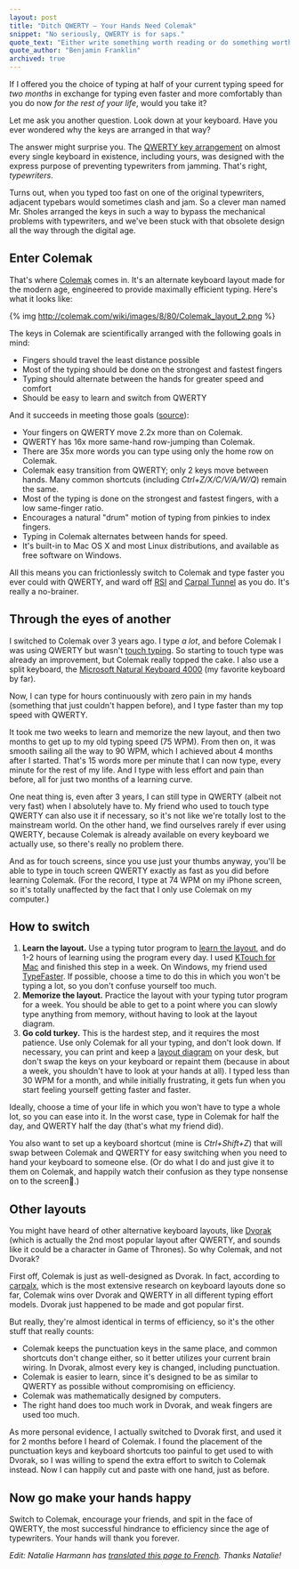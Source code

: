 ```yaml
---
layout: post
title: "Ditch QWERTY – Your Hands Need Colemak"
snippet: "No seriously, QWERTY is for saps."
quote_text: "Either write something worth reading or do something worth writing."
quote_author: "Benjamin Franklin"
archived: true
---
```


If I offered you the choice of typing at half of your current typing speed for _two months_ in exchange for typing even faster and more comfortably than you do now _for the rest of your life_, would you take it?

Let me ask you another question. Look down at your keyboard. Have you ever wondered why the keys are arranged in that way?

The answer might surprise you. The [QWERTY key arrangement](http://en.wikipedia.org/wiki/QWERTY) on almost every single keyboard in existence, including yours, was designed with the express purpose of preventing typewriters from jamming. That's right, _typewriters_.

Turns out, when you typed too fast on one of the original typewriters, adjacent typebars would sometimes clash and jam. So a clever man named Mr. Sholes arranged the keys in such a way to bypass the mechanical problems with typewriters, and we've been stuck with that obsolete design all the way through the digital age.

## Enter Colemak

That's where [Colemak](http://colemak.com/) comes in. It's an alternate keyboard layout made for the modern age, engineered to provide maximally efficient typing. Here's what it looks like:

{% img http://colemak.com/wiki/images/8/80/Colemak_layout_2.png %}

The keys in Colemak are scientifically arranged with the following goals in mind:

* Fingers should travel the least distance possible
* Most of the typing should be done on the strongest and fastest fingers
* Typing should alternate between the hands for greater speed and comfort
* Should be easy to learn and switch from QWERTY

And it succeeds in meeting those goals ([source](http://colemak.com)):

* Your fingers on QWERTY move 2.2x more than on Colemak.
* QWERTY has 16x more same-hand row-jumping than Colemak.
* There are 35x more words you can type using only the home row on Colemak.
* Colemak easy transition from QWERTY; only 2 keys move between hands. Many common shortcuts (including _Ctrl+Z/X/C/V/A/W/Q_) remain the same.
* Most of the typing is done on the strongest and fastest fingers, with a low same-finger ratio.
* Encourages a natural "drum" motion of typing from pinkies to index fingers.
* Typing in Colemak alternates between hands for speed.
* It's built-in to Mac OS X and most Linux distributions, and available as free software on Windows.

All this means you can frictionlessly switch to Colemak and type faster you ever could with QWERTY, and ward off [RSI](http://en.wikipedia.org/wiki/Repetitive_strain_injury) and [Carpal Tunnel](http://en.wikipedia.org/wiki/Carpal_tunnel_syndrome) as you do. It's really a no-brainer.

## Through the eyes of another

I switched to Colemak over 3 years ago. I type _a lot_, and before Colemak I was using QWERTY but wasn't [touch typing](http://en.wikipedia.org/wiki/Touch_typing). So starting to touch type was already an improvement, but Colemak really topped the cake.  I also use a split keyboard, the [Microsoft Natural Keyboard 4000](http://www.amazon.com/Microsoft-Natural-Ergonomic-Keyboard-4000/dp/B000A6PPOK/ref=pd_cp_e_0) (my favorite keyboard by far).

Now, I can type for hours continuously with zero pain in my hands (something that just couldn't happen before), and I type faster than my top speed with QWERTY.

It took me two weeks to learn and memorize the new layout, and then two months to get up to my old typing speed (75 WPM). From then on, it was smooth sailing all the way to 90 WPM, which I achieved about 4 months after I started. That's 15 words more per minute that I can now type, every minute for the rest of my life. And I type with less effort and pain than before, all for just two months of a learning curve.

One neat thing is, even after 3 years, I can still type in QWERTY (albeit not very fast) when I absolutely have to. My friend who used to touch type QWERTY can also use it if necessary, so it's not like we're totally lost to the mainstream world. On the other hand, we find ourselves rarely if ever using QWERTY, because Colemak is already available on every keyboard we actually use, so there's really no problem there.

And as for touch screens, since you use just your thumbs anyway, you'll be able to type in touch screen QWERTY exactly as fast as you did before learning Colemak. (For the record, I type at 74 WPM on my iPhone screen, so it's totally unaffected by the fact that I only use Colemak on my computer.)

## How to switch

1. **Learn the layout.** Use a typing tutor program to [learn the layout](http://colemak.com/wiki/index.php?title=Learn), and do 1-2 hours of learning using the program every day. I used [KTouch for Mac](http://colemak.com/wiki/index.php?title=KTouch) and finished this step in a week. On Windows, my friend used [TypeFaster](http://colemak.com/wiki/index.php?title=TypeFaster). If possible, choose a time to do this in which you won't be typing a lot, so you don't confuse yourself too much.
2. **Memorize the layout.** Practice the layout with your typing tutor program for a week. You should be able to get to a point where you can slowly type anything from memory, without having to look at the layout diagram.
3. **Go cold turkey.** This is the hardest step, and it requires the most patience. Use only Colemak for all your typing, and don't look down. If necessary, you can print and keep a [layout diagram](http://colemak.com/wiki/images/e/ef/Colemak_fingers.png) on your desk, but don't swap the keys on your keyboard or repaint them (because in about a week, you shouldn't have to look at your hands at all). I typed less than 30 WPM for a month, and while initially frustrating, it gets fun when you start feeling yourself getting faster and faster.

Ideally, choose a time of your life in which you won't have to type a whole lot, so you can ease into it. In the worst case, type in Colemak for half the day, and QWERTY half the day (that's what my friend did).

You also want to set up a keyboard shortcut (mine is _Ctrl+Shift+Z_) that will swap between Colemak and QWERTY for easy switching when you need to hand your keyboard to someone else. (Or do what I do and just give it to them on Colemak, and happily watch their confusion as they type nonsense on to the screen.)

## Other layouts

You might have heard of other alternative keyboard layouts, like [Dvorak](http://en.wikipedia.org/wiki/Dvorak_Simplified_Keyboard) (which is actually the 2nd most popular layout after QWERTY, and sounds like it could be a character in Game of Thrones). So why Colemak, and not Dvorak?

First off, Colemak is just as well-designed as Dvorak. In fact, according to [carpalx](http://mkweb.bcgsc.ca/carpalx/?colemak), which is the most extensive research on keyboard layouts done so far, Colemak wins over Dvorak and QWERTY in all different typing effort models. Dvorak just happened to be made and got popular first.

But really, they're almost identical in terms of efficiency, so it's the other stuff that really counts:

* Colemak keeps the punctuation keys in the same place, and common shortcuts don't change either, so it better utilizes your current brain wiring. In Dvorak, almost every key is changed, including punctuation.
* Colemak is easier to learn, since it's designed to be as similar to QWERTY as possible without compromising on efficiency.
* Colemak was mathematically designed by computers.
* The right hand does too much work in Dvorak, and weak fingers are used too much.

As more personal evidence, I actually switched to Dvorak first, and used it for 2 months before I heard of Colemak. I found the placement of the punctuation keys and keyboard shortcuts too painful to get used to with Dvorak, so I was willing to spend the extra effort to switch to Colemak instead. Now I can happily cut and paste with one hand, just as before.

## Now go make your hands happy

Switch to Colemak, encourage your friends, and spit in the face of QWERTY, the most successful hindrance to efficiency since the age of typewriters. Your hands will thank you forever.


_Edit: Natalie Harmann has [translated this page to French](http://www.besteonderdelen.nl/blog/?p=760). Thanks Natalie!_